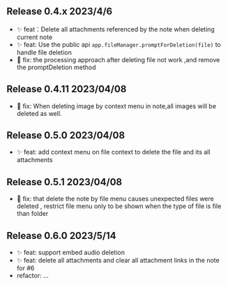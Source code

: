 ## Release 0.4.x 2023/4/6

-   ✨ feat：Delete all attachments referenced by the note when deleting current note
-   ✨ feat: Use the public api `app.fileManager.promptForDeletion(file)` to handle file deletion
-   🐞 fix: the processing approach after deleting file not work ,and remove the promptDeletion method

## Release 0.4.11 2023/04/08

-   🐞 fix: When deleting image by context menu in note,all images will be deleted as well.

## Release 0.5.0 2023/04/08

-   ✨ feat: add context menu on file context to delete the file and its all attachments

## Release 0.5.1 2023/04/08

-   🐞 fix: that delete the note by file menu causes unexpected files were deleted , restrict file menu only to be shown when the type of file is file than folder

## Release 0.6.0 2023/5/14

-   ✨ feat: support embed audio deletion
-   ✨ feat: delete all attachments and clear all attachment links in the note for #6
-   refactor: ...
